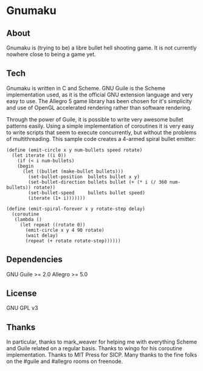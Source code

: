 Gnumaku
=======

About
-----
Gnumaku is (trying to be) a libre bullet hell shooting game. It is not currently nowhere close to being a game yet.

Tech
----
Gnumaku is written in C and Scheme. GNU Guile is the Scheme implementation used, as it is the official GNU extension language and very easy to use.
The Allegro 5 game library has been chosen for it's simplicity and use of OpenGL accelerated rendering rather than software rendering.

Through the power of Guile, it is possible to write very awesome bullet patterns easily.
Using a simple implementation of coroutines it is very easy to write scripts that seem to execute concurrently, but without the problems of multithreading.
This sample code creates a 4-armed spiral bullet emitter:

    (define (emit-circle x y num-bullets speed rotate)
      (let iterate ((i 0))
        (if (< i num-bullets)
    	(begin
    	  (let ((bullet (make-bullet bullets)))
    	    (set-bullet-position  bullets bullet x y)
    	    (set-bullet-direction bullets bullet (+ (* i (/ 360 num-bullets)) rotate))
    	    (set-bullet-speed     bullets bullet speed)
    	    (iterate (1+ i)))))))
    
    (define (emit-spiral-forever x y rotate-step delay)
      (coroutine
       (lambda ()
         (let repeat ((rotate 0))
           (emit-circle x y 4 90 rotate)
           (wait delay)
           (repeat (+ rotate rotate-step))))))

Dependencies
------------
GNU Guile >= 2.0
Allegro >= 5.0

License
-------
GNU GPL v3

Thanks
------
In particular, thanks to mark_weaver for helping me with everything Scheme and Guile related on a regular basis.
Thanks to wingo for his coroutine implementation.
Thanks to MIT Press for SICP.
Many thanks to the fine folks on the #guile and #allegro rooms on freenode.